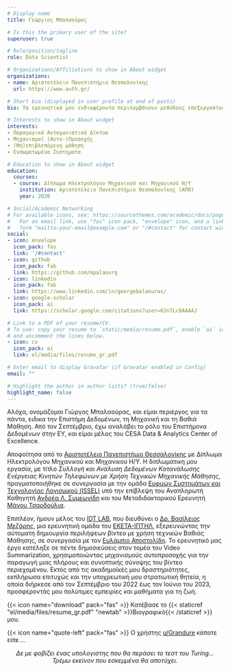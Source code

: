 ```yaml
---
# Display name
title: Γεώργιος Μπαλαούρας

# Is this the primary user of the site?
superuser: true

# Role/position/tagline
role: Data Scientist

# Organizations/Affiliations to show in About widget
organizations:
- name: Αριστοτέλειο Πανεπιστήμιο Θεσσαλονίκης
  url: https://www.auth.gr/

# Short bio (displayed in user profile at end of posts)
bio: Τα ερευνητικά μου ενδιαφέροντα περιλαμβάνουν μεθόδους επεξεργασίας και ανάλυσης πολυμέσων.

# Interests to show in About widget
interests:
- Παραγωγικά Ανταγωνιστικά Δίκτυα
- Μηχανισμοί (Αυτο-)Προσοχής
- (Μη)επιβλεπόμενη μάθηση
- Ενσωματωμένα Συστηματα

# Education to show in About widget
education:
  courses:
  - course: Δίπλωμα Ηλεκτρολόγου Μηχανικού και Μηχανικού Η/Υ
    institution: Αριστοτέλειο Πανεπιστήμιο Θεσσαλονίκης (ΑΠΘ)
    year: 2020

# Social/Academic Networking
# For available icons, see: https://sourcethemes.com/academic/docs/page-builder/#icons
#   For an email link, use "fas" icon pack, "envelope" icon, and a link in the
#   form "mailto:your-email@example.com" or "/#contact" for contact widget.
social:
- icon: envelope
  icon_pack: fas
  link: '/#contact'
- icon: github
  icon_pack: fab
  link: https://github.com/mpalaourg
- icon: linkedin
  icon_pack: fab
  link: https://www.linkedin.com/in/georgebalaouras/
- icon: google-scholar
  icon_pack: ai
  link: https://scholar.google.com/citations?user=63n7Lc8AAAAJ

# Link to a PDF of your resume/CV.
# To use: copy your resume to `static/media/resume.pdf`, enable `ai` icons in `params.toml`, 
# and uncomment the lines below.
- icon: cv
  icon_pack: ai
  link: el/media/files/resume_gr.pdf

# Enter email to display Gravatar (if Gravatar enabled in Config)
email: ""

# Highlight the author in author lists? (true/false)
highlight_name: false
---
```


Αλόχα, ονομάζομαι Γιώργος Μπαλαούρας, και είμαι περιέργος για τα πάντα, ειδικα την Επιστήμη Δεδομένων, τη Μηχανική και τη Βαθιά Μάθηση. Από τον Σεπτέμβριο, έχω αναλάβει το ρόλο του Επιστήμονα Δεδομένων στην ΕΥ, και είμαι μέλος του CESA Data & Analytics Center of Excellence.

Αποφοίτησα από το [Αριστοτέλειο Πανεπιστήμιο Θεσσαλονίκης](https://www.auth.gr) με Δίπλωμα Ηλεκτρολόγου Μηχανικού και Μηχανικού Η/Υ. Η διπλωματικη μου εργασία, με τίτλο *Συλλογή και Ανάλυση Δεδομένων Κατανάλωσης Ενέργειας Κινητών Τηλεφώνων με Χρήση Τεχνικών Μηχανικής Μάθησης*, πραγματοποιήθηκε σε συνεργασία με την ομάδα [Ευφυών Συστημάτων και Τεχνολογίας Λογισμικού (ISSEL)](https://issel.ee.auth.gr/) υπό την επίβλεψη του Αναπληρωτή Καθηγητή [Ανδρέα Λ. Συμεωνίδη](https://issel.ee.auth.gr/proswpiko/andreas-l-symeonidis/) και του Μεταδιδακτορικού Ερευνητή [Μάνου Τσαρδούλια](https://issel.ee.auth.gr/staff/emmanouil-manos-tsardoulias/). 

Επιπλέον, ήμουν μέλος του [IDT LAB](http://idt.iti.gr/), που διευθύνει ο [Δρ. Βασίλειος Μεζάρης](https://www.iti.gr/~bmezaris/), μια ερευνητική ομάδα του [ΕΚΕΤΑ-ΙΠΤΗΛ](https://www.iti.gr/iti/), εξερευνώντας την αύτοματη δημιουργία περιλήψεων βίντεο με χρήση τεχνικών Βαθιάς Μάθησης, σε συνεργασία με τον [Ευλάμπιο Αποστολίδη](https://www.iti.gr/iti/people/%ce%b1%cf%80%ce%bf%cf%83%cf%84%ce%bf%ce%bb%ce%af%ce%b4%ce%b7%cf%82-%ce%b5%cf%85%ce%bb%ce%ac%ce%bc%cf%80%ce%b9%ce%bf%cf%82/). Το ερευνητικό μας έργο κατέληξε σε πέντε δημοσιεύσεις στον τομέα του Video Summarization, χρησιμοποιώντας μηχανισμούς αυτοπροσοχής για την παραγωγή μιας πλήρους και συνοπτικής σύνοψης του βίντεο περιεχομένου. Εκτός από τις ακαδημαϊκές μου δραστηριότητες, εκπλήρωσα επιτυχώς και την υποχρεωτική μου στρατιωτική θητεία, η οποία διήρκεσε από τον Σεπτέμβριο του 2022 έως τον Ιούνιο του 2023, προσφέροντάς μου πολύτιμες εμπειρίες και μαθήματα για τη ζωή.

{{< icon name="download" pack="fas" >}} Κατέβασε το {{< staticref "el/media/files/resume_gr.pdf" "newtab" >}}Βιογραφικό{{< /staticref >}} μου.

{{< icon name="quote-left" pack="fas" >}} Ο χρήστης <a href="https://tinyurl.com/reddit-turing-test">u/Grandure</a> κάποτε είπε ...
<div style="text-align: center">
<i>Δε με φοβίζει ένας υπολογιστης που θα περάσει το τεστ του Turing... Τρέμω εκείνον που εσκεμμένα θα αποτύχει. </i> </div>

